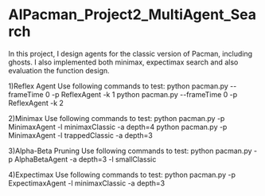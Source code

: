 # AIPacman_Project2_MultiAgent_Search

In this project, I design agents for the classic version of Pacman, including ghosts. I also implemented both minimax, expectimax search and also evaluation the function design.

1)Reflex Agent
Use following commands to test:
python pacman.py --frameTime 0 -p ReflexAgent -k 1
python pacman.py --frameTime 0 -p ReflexAgent -k 2

2)Minimax
Use following commands to test:
python pacman.py -p MinimaxAgent -l minimaxClassic -a depth=4
python pacman.py -p MinimaxAgent -l trappedClassic -a depth=3

3)Alpha-Beta Pruning
Use following commands to test:
python pacman.py -p AlphaBetaAgent -a depth=3 -l smallClassic

4)Expectimax
Use following commands to test:
python pacman.py -p ExpectimaxAgent -l minimaxClassic -a depth=3

